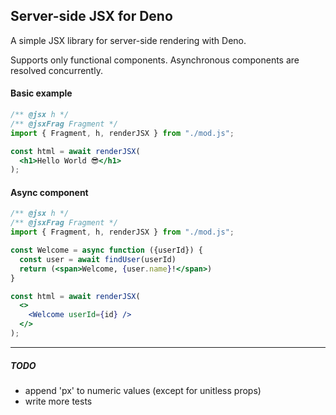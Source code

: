 ## Server-side JSX for Deno

A simple JSX library for server-side rendering with Deno.

Supports only functional components. Asynchronous components are resolved concurrently.

#### Basic example
```jsx
/** @jsx h */
/** @jsxFrag Fragment */
import { Fragment, h, renderJSX } from "./mod.js";

const html = await renderJSX(
  <h1>Hello World 😎</h1>
);
```

#### Async component
```jsx
/** @jsx h */
/** @jsxFrag Fragment */
import { Fragment, h, renderJSX } from "./mod.js";

const Welcome = async function ({userId}) {
  const user = await findUser(userId)
  return (<span>Welcome, {user.name}!</span>)
}

const html = await renderJSX(
  <>
    <Welcome userId={id} />
  </>
);
```
---

##### TODO
- append 'px' to numeric values (except for unitless props)
- write more tests
